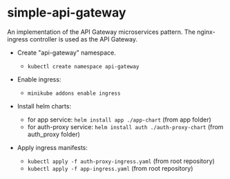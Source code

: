 # simple-api-gateway
An implementation of the API Gateway microservices pattern. The nginx-ingress controller is used as the API Gateway.

* Create "api-gateway" namespace.
  - ```kubectl create namespace api-gateway```

* Enable ingress:
  - ```minikube addons enable ingress```

* Install helm charts:
  - for app service: ```helm install app ./app-chart``` (from app folder)
  - for auth-proxy service: ```helm install auth ./auth-proxy-chart``` (from auth_proxy folder)

* Apply ingress manifests:
  - ```kubectl apply -f auth-proxy-ingress.yaml```  (from root repository)
  - ```kubectl apply -f app-ingress.yaml```  (from root repository)
